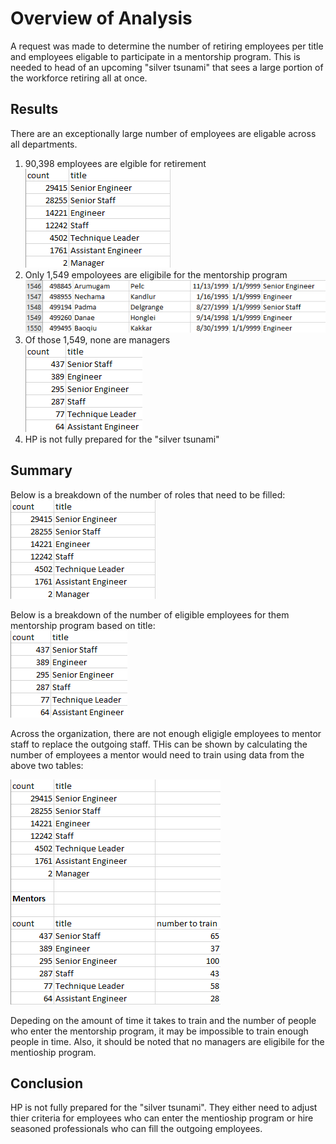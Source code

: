 # Overview of Analysis

A request was made to determine the number of retiring employees per title and employees eligable to participate in a mentorship program. This is needed to head of an upcoming "silver tsunami" that sees a large portion of the workforce retiring all at once.

## Results

There are an exceptionally large number of employees are eligable across all departments.

1. 90,398 employees are elgible for retirement<br>
    ![Retiring_Titles](./Resources/retiring_titles.PNG)
2. Only 1,549 empoloyees are eligibile for the mentorship program<br>
    ![Retiring_Titles](./Resources/mentorship_eligibility.PNG)
3. Of those 1,549, none are managers<br>
    ![Retiring_Titles](./Resources/mentorship_eligibility_bytitle.PNG)
4. HP is not fully prepared for the "silver tsunami"

## Summary

Below is a breakdown of the number of roles that need to be filled:<br>
![Retiring_Titles](./Resources/retiring_titles.PNG)

 Below is a breakdown of the number of eligible employees for them mentorship program based on title:<br>
 ![Retiring_Titles](./Resources/mentorship_eligibility_bytitle.PNG)

 Across the organization, there are not enough eligigle employees to mentor staff to replace the outgoing staff. THis can be shown by calculating the number of employees a mentor would need to train using data from the above two tables:<br>

 ![Retiring_Titles](./Resources/num_totrain.PNG)

 Depeding on the amount of time it takes to train and the number of people who enter the mentorship program, it may be impossible to train enough people in time. Also, it should be noted that no managers are eligibile for the mentioship program.

 ## Conclusion

 HP is not fully prepared for the "silver tsunami". They either need to adjust thier criteria for employees who can enter the mentioship program or hire seasoned professionals who can fill the outgoing employees.
